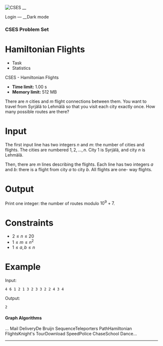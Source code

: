 ![CSES](/logo.png?1) __

Login — __Dark mode

### CSES Problem Set

# Hamiltonian Flights

  * Task
  * Statistics

CSES - Hamiltonian Flights

  * **Time limit:** 1.00 s
  * **Memory limit:** 512 MB

There are $n$ cities and $m$ flight connections between them. You want to
travel from Syrjälä to Lehmälä so that you visit each city exactly once. How
many possible routes are there?

# Input

The first input line has two integers $n$ and $m$: the number of cities and
flights. The cities are numbered $1,2,\dots,n$. City $1$ is Syrjälä, and city
$n$ is Lehmälä.

Then, there are $m$ lines describing the flights. Each line has two integers
$a$ and $b$: there is a flight from city $a$ to city $b$. All flights are one-
way flights.

# Output

Print one integer: the number of routes modulo $10^9+7$.

# Constraints

  * $2 \le n \le 20$
  * $1 \le m \le n^2$
  * $1 \le a,b \le n$

# Example

Input:

``` 4 6 1 2 1 3 2 3 3 2 2 4 3 4 ```

Output:

``` 2 ```

#### Graph Algorithms

... Mail DeliveryDe Bruijn SequenceTeleporters PathHamiltonian FlightsKnight's
TourDownload SpeedPolice ChaseSchool Dance...

* * *

